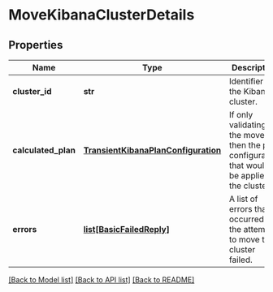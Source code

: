 # MoveKibanaClusterDetails

## Properties
Name | Type | Description | Notes
------------ | ------------- | ------------- | -------------
**cluster_id** | **str** | Identifier for the Kibana cluster. | [optional] 
**calculated_plan** | [**TransientKibanaPlanConfiguration**](TransientKibanaPlanConfiguration.md) | If only validating the move, then the plan configuration that would be applied to the cluster. | [optional] 
**errors** | [**list[BasicFailedReply]**](BasicFailedReply.md) | A list of errors that occurred if the attempt to move the cluster failed. | [optional] 

[[Back to Model list]](../README.md#documentation-for-models) [[Back to API list]](../README.md#documentation-for-api-endpoints) [[Back to README]](../README.md)



